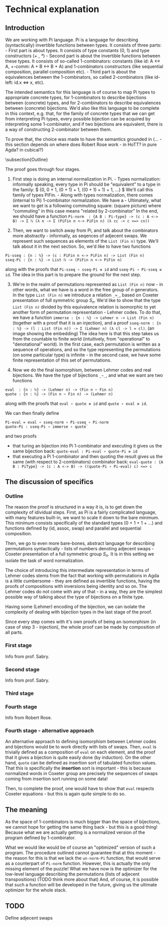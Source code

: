 # Technical explanation

## Introduction

We are working with Pi language. Pi is a language for describing (syntactically) invertible functions between types. It consists of three parts:
    - First part is about types. It consists of type constants (0, 1) and type constructors (_+_ , _*_)
    - Second part is about the invertible functions between these types. It consists of so-called 1-combinators: constants (like id: A <-> A, +-comm: A + B <-> B + A) and 1-combinators constructors (like sequential composition, parallel composition etc).
    - Third part is about the equivalences between the 1-combinators, so called 2-combinators (like id-left: id.x <=> x, etc).


The intended semantics for this language is of course to map Pi types to appropriate concrete types, for 1-combinators to describe bijections between (concrete) types, and for 2-combinators to describe equivalences between (concrete) bijections. We'd also like this language to be complete in this context, e.g. that, for the family of concrete types that we can get from interpreting Pi types, every possible bijection can be acquired by interpreting some 1-combinator, and if two bijections are equivalent, there is a way of constructing 2-combinator between them.

To prove that, the choice was made to have the semantics grounded in (... - this section depends on where does Robert Rose work - in HoTT? in pure Agda? in cubical?)

\subsection{Outline}

The proof goes through four stages.
  1. First step is doing an internal normalization in Pi.
    - Types normalization: informally speaking, every type in Pi should be "equivalent" to a type in the family:
    $ \{0, 0 + 1, (0 + 1) + 1, ((0 + 1) + 1) + 1, ...\} $
    We'll call this family of types PiFin.
    - Along with types normalization, there comes (internal to Pi) 1-combinator normalization. We have a
    - Ultimately, what we want to get is a following commuting square:
    (square picture)
    where "commuting" in this case means "related by 2-combinator"
  In the end, we should have a function
  `Pi-norm  : {A B : Pi-type} -> (c : A <-> B) -> Σ ℕ (λ n -> Σ (PiFin n <-> PiFin n) (λ cc -> c <=> cn))`

  2. Then, we want to switch away from Pi, and talk about the combinators more abstractly - informally, as seqences of adjecent swaps. We represent such sequences as elements of the `List (Fin n)` type. We'll talk about it in the next section.
  So, we'd like to have two functions
  ```
  Pi-sseq : {n : ℕ} -> (c : PiFin n <-> PiFin n) -> List (Fin n)
  sseq-Pi : {n : ℕ} -> List ℕ -> (PiFin n <-> PiFin n)
  ```
  along with the proofs that `Pi-sseq ∘ sseq-Pi ≡ id` and `sseq-Pi ∘ Pi-sseq ≡ id`.
  The idea in this part is to prepare the ground for the next step.

  3. We're in the realm of permutations represented as `List (Fin n)` now - in other words, what we have is a word in the free group of $n$ generators. In the type `List (Fin n)` we introduce a relation `_≃_`, based on Coxeter presentation of full symmetric group $S_n$. We'd like to show that the type `List (Fin n)` divided by this equivalence relation is isomorphic to yet another form of permutation representation - Lehmer codes. To do that, we have a function
  `immerse : {n : ℕ} -> Lehmer n -> List (Fin n)` (together with a proof that it is an injection), and a proof
  `sseq-norm : {n : ℕ} -> (l : List (Fin n)) -> Σ (Lehmer n) (λ cl -> l ≃ cl)`.
  (an image showing the embedding)
  The idea here is that this step takes us from the countable to finite world (intuitively, from "operational" to "denotational" world). In the first case, each permutation is written as a sequence of operations, and so the type representing the permutations (on some particular type) is infinite - in the second case, we have some finite representation of this set of permutations.

  4. Now we do the final isomorphism, between Lehmer codes and real bijections. We have the type of bijections `_~_`, and what we want are two functions
  ```
  eval  : {n : ℕ} -> (Lehmer n) -> (Fin n ~ Fin n)
  quote : {n : ℕ} -> (Fin n ~ Fin n) -> (Lehmer n)
  ```
  along with the proofs that `eval ∘ quote ≡ id` and `quote ∘ eval ≡ id`.

We can then finally define
```
Pi-eval = eval ∘ sseq-norm ∘ Pi-sseq ∘ Pi-norm
quote-Pi : sseq-Pi ∘ immerse ∘ quote`
```
and two proofs
 - that turing an bijection into Pi 1-combinator and executing it gives us the same bijection back:
   `quote-eval : Pi-eval ∘ quote-Pi ≡ id`
 - that executing a Pi 1-combinator and then quoting the result gives us the same (with respect to 2-combinators) combinator back:
   `eval-quote : {A B : PiType} -> (c : A <-> B) -> ((quote-Pi ∘ Pi-eval) c) <=> c`

## The discussion of specifics

### Outline

The reason the proof is structured in a way it is, is to get down the complexity of idividual steps.
First, as Pi is a fairly complicated language, with many features built-in, we want to scale it down to the bare minimum. This minimum consists specifically of the standard types (0 + 1 + 1 + ...) and functions defined by (id, assoc, swap) and parallel and sequential composition.

Then, we go to even more bare-bones, abstract language for describing permutations syntactically - lists of numbers denoting adjecent swaps - Coxeter presentation of a full symmetric group $S_n$. It is in this setting we isolate the task of word normalization.

The choice of introducing this intermediate representation in terms of Lehmer codes stems from the fact that working with permutations in Agda is a little cumbersome - they are defined as invertible functions, having the proofs of compositions with inversions being identity and so on. The Lehmer codes do not come with any of that - in a way, they are the simplest possible way of talking about the type of bijections on a finite type.

Having some (Lehmer) encoding of the bijection, we can isolate the complexity of dealing with bijection types in the last stage of the proof.

Since every step comes with it's own proofs of being an isomorphism (in case of step 3 - injection), the whole proof can be made by composition of all parts.

### First stage
Info from prof. Sabry.

### Second stage
Info from prof. Sabry.

### Third stage


### Fourth stage
Info from Robert Rose.

### Fourth stage - alternative approach
An alternative approach to defining isomorphism between Lehmer codes and bijections would be to work directly with lists of swaps. Then, `eval` is trivially defined as a composition of `eval` on each element, and the proof that it gives a bijection is quite easily done (by induction).
On the other hand, `quote` can be defined as insertion sort of tabulated function values. That this is specifically the **insertion** sort is important - this is because normalized words in Coxeter group are precisely the sequences of swaps coming from insertion sort running on some data!

Then, to complete the proof, one would have to show that `eval` respects Coxeter equations - but this is again quite simple to do so.

## The meaning

As the space of 1-combinators is much bigger than the space of bijections, we cannot hope for getting the same thing back - but this is a good thing! Because what we are actually getting is a normalized version of the program defined by 1-combinator.

What we would like would be of course an "optimized" version of such a program. The procedure outlined cannot guarantee that at this moment - the reason for this is that we lack the `un-norm-Pi` function, that would serve as a counterpart of `Pi-norm` function. However, this is actually the only missing element of the puzzle!
What we have now is the optimizer for the low-level language describing the permutations (lists of adjecent transpositions) (TODO think more about that)
And, of course, it is possible that such a function will be developed in the future, giving us the ultimate optimizer for the whole stack.

## TODO
Define adjecent swaps
